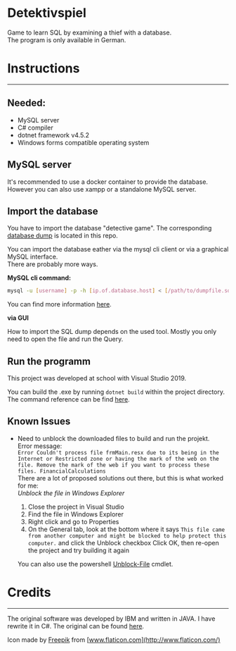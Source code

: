 # Detektivspiel
Game to learn SQL by examining a thief with a database.  
The program is only available in German.

# Instructions
---
## Needed:
* MySQL server
* C# compiler
* dotnet framework v4.5.2
* Windows forms compatible operating system

## MySQL server
It's recommended to use a docker container to provide the database. However you can also use xampp or a standalone MySQL server.

## Import the database
You have to import the database "detective game". The corresponding [database dump](Detektivspiel.sql) is located in this repo.

You can import the database eather via the mysql cli client or via a graphical MySQL interface.  
There are probably more ways.

**MySQL cli command:**

```bash
mysql -u [username] -p -h [ip.of.database.host] < [/path/to/dumpfile.sql]
```
You can find more information [here](https://www.digitalocean.com/community/tutorials/how-to-import-and-export-databases-in-mysql-or-mariadb).

**via GUI**

How to import the SQL dump depends on the used tool. Mostly you only need to open the file and run the Query.

## Run the programm
This project was developed at school with Visual Studio 2019.

You can build the .exe by running `dotnet build` within the project directory. The command reference can be find [here](https://docs.microsoft.com/de-de/dotnet/core/tools/dotnet-build).

## Known Issues
* Need to unblock the downloaded files to build and run the projekt.  
  Error message:  
  `Error Couldn't process file frmMain.resx due to its being in the Internet or Restricted zone or having the mark of the web on the file. Remove the mark of the web if you want to process these files. FinancialCalculations`  
  There are a lot of proposed solutions out there, but this is what worked for me:  
  _Unblock the file in Windows Explorer_
  1. Close the project in Visual Studio
  2. Find the file in Windows Explorer
  3. Right click and go to Properties
  4. On the General tab, look at the bottom where it says `This file came from another computer and might be blocked to help protect this computer.` and click the Unblock checkbox
  Click OK, then re-open the project and try building it again  

  You can also use the powershell [Unblock-File](https://docs.microsoft.com/en-us/powershell/module/microsoft.powershell.utility/unblock-file?view=powershell-7) cmdlet.

# Credits
---
The original software was developed by IBM and written in JAVA. I have rewrite it in C#. The original can be found [here](https://www.ibm.com/developerworks/data/tutorials/dm0804moffatt/index.html).

Icon made by [Freepik](https://www.flaticon.com/authors/freepik) from [www.flaticon.com](http://www.flaticon.com/)
